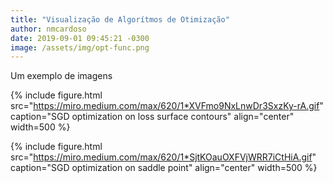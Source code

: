 ```yaml
---
title: "Visualização de Algorítmos de Otimização"
author: nmcardoso
date: 2019-09-01 09:45:21 -0300
image: /assets/img/opt-func.png
---
```


Um exemplo de imagens

{% include figure.html
    src="https://miro.medium.com/max/620/1*XVFmo9NxLnwDr3SxzKy-rA.gif"
    caption="SGD optimization on loss surface contours"
    align="center"
    width=500
%}

{% include figure.html
    src="https://miro.medium.com/max/620/1*SjtKOauOXFVjWRR7iCtHiA.gif"
    caption="SGD optimization on saddle point"
    align="center"
    width=500
%}